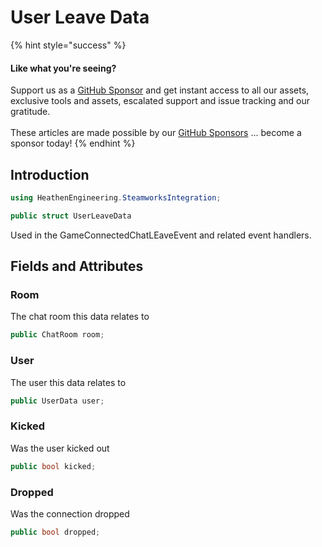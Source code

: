 # User Leave Data

{% hint style="success" %}
#### Like what you're seeing?

Support us as a [GitHub Sponsor](../../../become-a-sponsor/) and get instant access to all our assets, exclusive tools and assets, escalated support and issue tracking and our gratitude.\
\
These articles are made possible by our [GitHub Sponsors](../../../become-a-sponsor/) ... become a sponsor today!
{% endhint %}

## Introduction

```csharp
using HeathenEngineering.SteamworksIntegration;
```

```csharp
public struct UserLeaveData
```

Used in the GameConnectedChatLEaveEvent and related event handlers.

## Fields and Attributes

### Room

The chat room this data relates to

```csharp
public ChatRoom room;
```

### User

The user this data relates to

```csharp
public UserData user;
```

### Kicked

Was the user kicked out

```csharp
public bool kicked;
```

### Dropped

Was the connection dropped

```csharp
public bool dropped;
```
